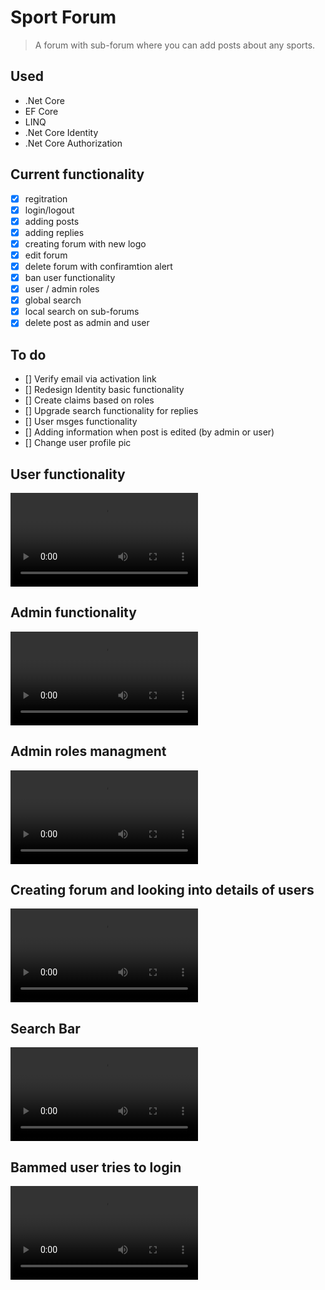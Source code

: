 # Sport Forum
> A forum with sub-forum where you can add posts about any sports. 

## Used
+ .Net Core
+ EF Core
+ LINQ
+ .Net Core Identity
+ .Net Core Authorization

## Current functionality
+ [x] regitration
+ [x] login/logout
+ [x] adding posts
+ [x] adding replies
+ [x] creating forum with new logo
+ [x] edit forum
+ [x] delete forum with confiramtion alert
+ [x] ban user functionality
+ [x] user / admin roles
+ [x] global search 
+ [x] local search on sub-forums
+ [x] delete post as admin and user

## To do
+ [] Verify email via activation link
+ [] Redesign Identity basic functionality
+ [] Create claims based on roles
+ [] Upgrade search functionality for replies
+ [] User msges functionality
+ [] Adding information when post is edited (by admin or user)
+ [] Change user profile pic

## User functionality
![User Func](readme/user.mp4)

## Admin functionality 
![Admin func](readme/adminposts.mp4)

## Admin roles managment
![Admin func](readme/adminrolemenagment.mp4)

## Creating forum and looking into details of users
![Admin func](readme/adminforumanduser.mp4)

## Search Bar
![Search](readme/searchbar.mp4)

## Bammed user tries to login 
![Banned](readme/banneduser.mp4)

